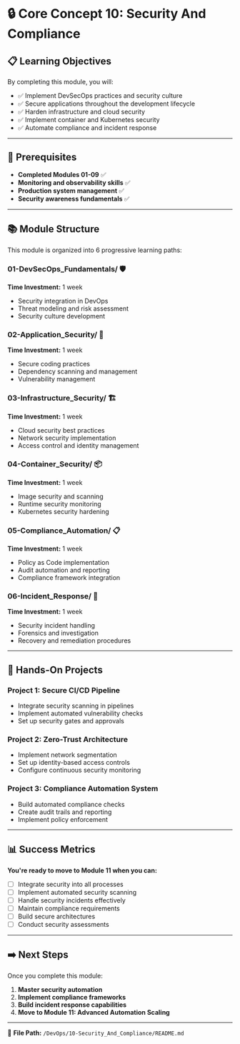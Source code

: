 # 🔒 Core Concept 10: Security And Compliance

## 📋 Learning Objectives

By completing this module, you will:
- ✅ Implement DevSecOps practices and security culture
- ✅ Secure applications throughout the development lifecycle
- ✅ Harden infrastructure and cloud security
- ✅ Implement container and Kubernetes security
- ✅ Automate compliance and incident response

---

## 🎯 Prerequisites

- **Completed Modules 01-09** ✅
- **Monitoring and observability skills** ✅
- **Production system management** ✅
- **Security awareness fundamentals** ✅

---

## 📚 Module Structure

This module is organized into 6 progressive learning paths:

### **01-DevSecOps_Fundamentals/** 🛡️
**Time Investment:** 1 week
- Security integration in DevOps
- Threat modeling and risk assessment
- Security culture development

### **02-Application_Security/** 🔐
**Time Investment:** 1 week
- Secure coding practices
- Dependency scanning and management
- Vulnerability management

### **03-Infrastructure_Security/** 🏗️
**Time Investment:** 1 week
- Cloud security best practices
- Network security implementation
- Access control and identity management

### **04-Container_Security/** 📦
**Time Investment:** 1 week
- Image security and scanning
- Runtime security monitoring
- Kubernetes security hardening

### **05-Compliance_Automation/** 📋
**Time Investment:** 1 week
- Policy as Code implementation
- Audit automation and reporting
- Compliance framework integration

### **06-Incident_Response/** 🚨
**Time Investment:** 1 week
- Security incident handling
- Forensics and investigation
- Recovery and remediation procedures

---

## 🎯 Hands-On Projects

### **Project 1: Secure CI/CD Pipeline**
- Integrate security scanning in pipelines
- Implement automated vulnerability checks
- Set up security gates and approvals

### **Project 2: Zero-Trust Architecture**
- Implement network segmentation
- Set up identity-based access controls
- Configure continuous security monitoring

### **Project 3: Compliance Automation System**
- Build automated compliance checks
- Create audit trails and reporting
- Implement policy enforcement

---

## 📊 Success Metrics

**You're ready to move to Module 11 when you can:**
- [ ] Integrate security into all processes
- [ ] Implement automated security scanning
- [ ] Handle security incidents effectively
- [ ] Maintain compliance requirements
- [ ] Build secure architectures
- [ ] Conduct security assessments

---

## ➡️ Next Steps

Once you complete this module:
1. **Master security automation**
2. **Implement compliance frameworks**
3. **Build incident response capabilities**
4. **Move to Module 11: Advanced Automation Scaling**

---

📄 **File Path:** `/DevOps/10-Security_And_Compliance/README.md` 